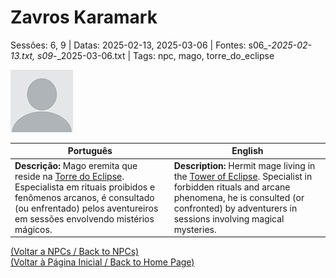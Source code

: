 
# Zavros Karamark

Sessões: 6, 9 | Datas: 2025-02-13, 2025-03-06 | Fontes: s06_-_2025-02-13.txt, s09_-_2025-03-06.txt | Tags: npc, mago, torre_do_eclipse

![Zavros Karamark](blank.png)

| Português | English |
|-----------|---------|
| **Descrição:** Mago eremita que reside na [Torre do Eclipse](torre_do_eclipse.md). Especialista em rituais proibidos e fenômenos arcanos, é consultado (ou enfrentado) pelos aventureiros em sessões envolvendo mistérios mágicos. | **Description:** Hermit mage living in the [Tower of Eclipse](torre_do_eclipse.md). Specialist in forbidden rituals and arcane phenomena, he is consulted (or confronted) by adventurers in sessions involving magical mysteries. |

[(Voltar a NPCs / Back to NPCs)](npcs_list.md)  
[(Voltar à Página Inicial / Back to Home Page)](../../home.md)


























